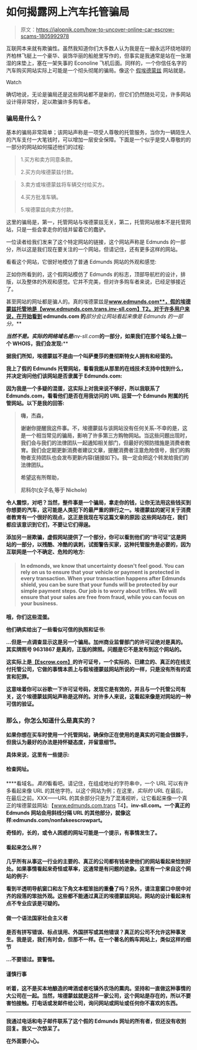 # 如何揭露网上汽车托管骗局

> 原文：<https://jalopnik.com/how-to-uncover-online-car-escrow-scams-1805992978>

互联网本来就有欺骗性。虽然我知道你们大多数人认为我是在一艘永远环绕地球的齐柏林飞艇上一个豪华、装饰华丽的船舱里写作的，但事实是我通常是站在一张潮湿的床垫上，塞在一架失事的 Econoline 飞机后面。同样的，一个你信任名字的汽车购买网站实际上可能是一个彻头彻尾的骗局。像这个 [假埃德蒙兹](http://www.edmunds.com.trans.inv-sll.com/vehicle/?post=_it&patch=4615d40a2ddb1f7e&ee=c8046716b1e5a3ec6c546c10afb7ebb0) 网站就是。

Watch

确切地说，无论是骗局还是这些网站都不是新的，但它们仍然随处可见，许多网站设计得非常好，足以欺骗许多购车者。

### 骗局是什么？

基本的骗局非常简单；该网站声称是一项受人尊敬的托管服务，当你为一辆陌生人的汽车支付一大笔钱时，可以增加一层安全保障。下面是一个似乎是受人尊敬的的一部分的网站如何描述他们的过程:

> 1.买方和卖方同意条款。
> 
> 2.买方向埃德蒙兹付款。

> 3.卖方或埃德蒙兹将车辆交付给买方。
> 
> 4.买方批准车辆。
> 
> 5.埃德蒙兹向卖方付款。

这里的骗局是，第一，托管网站与埃德蒙兹无关，第二，托管网站根本不是托管网站，只是一些会拿走你的钱并留着它的蠢驴。

一位读者给我们发来了这个特定网站的链接，这个网站声称是 Edmunds 的一部分，所以这是我们现在要关注的一个网站，但请记住，还有更多这样的网站。

看看这个网站，它很好地模仿了普通 Edmunds 网站的外观和感觉:

正如你所看到的，这个假网站模仿了 Edmunds 的标志，顶部导航栏的设计，排版，以及整体的外观和感觉。它并不完美，但对许多购车者来说，已经足够接近了。

甚至网站的网址都是骗人的。真的埃德蒙兹是**www.edmunds.com**，假的埃德蒙兹托管地是【www.edmunds.com.trans.inv-sll.com】T2。对于许多用户来说，在开始看到 edmunds.com 的***部分会让网站看起来像是 Edmunds 的一部分。*** 

***当然不是。实际的网络域名是**inv-sll.com***的一部分，如果我们在那个域名上做一个 WHOIS，我们会发现:**** 

****据我们所知，埃德蒙兹不是由一个叫萨曼莎的曼彻斯特女人拥有和经营的。****

****我上了假的 Edmunds 托管网站，看看我能从那里的在线技术支持中找到什么，并决定询问他们该网站是否隶属于 Edmunds.com:****

****因为我是一个多疑的混蛋，这实际上对我来说不够好，所以我联系了 Edmunds.com，看看他们是否在用我访问的 URL 运营一个 Edmunds 附属的托管网站。以下是我的回答:****

> ****嗨，杰森，****
> 
> ****谢谢你提醒我这件事。不，埃德蒙兹与该网站没有任何关系-不幸的是，这是一个相当常见的骗局，影响了许多第三方购物网站。当这些问题出现时，我们会与我们的法律团队一起通知相关部门，但最好的预防措施是消费者教育。我们会定期更新消费者建议文章，提醒消费者注意危险信号，我们的购物者支持团队也会发布更新内容(链接如下)。我一定会把这个转发给我们的法律团队。****
> 
> ****希望这有所帮助，****
> 
> ****尼科尔(女子名ˌ等于 Nichole)****

****令人震惊，对吧？当然，整件事是一个骗局，拿走你的钱，让你无法用这些钱买到你想要的汽车，这可能是人类犯下的最严重的罪行之一。埃德蒙兹的妮可关于消费者教育有一个很好的观点，这正是我现在写这篇文章的原因:这些网站存在，我们都应该意识到它们，不要让它们得逞。**** 

****添加另一层欺骗，虚假网站提供了一个部分，你可以看到他们的“许可证”这是网站的一部分，以残酷、冷酷的讽刺，试图警告买家，这种托管服务是必要的，因为互联网是一个不确定、危险的地方:****

> #### ****In edmonds, we know that uncertainty doesn't feel good. You can rely on us to ensure that your vehicle or payment is protected in every transaction. When your transaction happens after Edmunds shield, you can be sure that your funds will be protected by our simple payment steps. Our job is to worry about trifles. We will ensure that your sales are free from fraud, while you can focus on your business.****

****哦，你们这些混蛋。****

****他们确实给出了一些看似可信的执照和证书:****

****...但是一点调查显示这是另一个骗局。加州商业监督部门的许可证绝对是真的。其实牌照号 9631867 是真的，正版的牌照。问题是它不是发布到这个网站的。****

****这实际上是[【Escrow.com】](https://www.escrow.com/)的许可证号，一个实际的、已建立的、真正的在线支付托管公司，它做的事情本质上与假埃德蒙兹网站所说的一样，只是没有所有的谎言和犯罪。****

****这意味着你可以谷歌一下许可证号码，发现它是有效的，并且与一个托管公司有关，这个埃德蒙兹网站声称是这样的。对许多人来说，这看起来像是对网站的一种可信的验证。****

### ****那么，你怎么知道什么是真实的？****

****如果你想在买车时使用一个托管网站，确保你正在使用的是真实的可能会很棘手，但我认为最好的办法是持怀疑态度，并留意细节。****

****具体来说，这里有一些提示:****

#### ****检查网址。****

****看域名。*真的*看看吧。请记住，在组成地址的字符串中，一个 URL 可以有许多看起来像 URL 的其他字符。以这个网站为例；在这里，*实际的* URL 在最后，在最后之前。XXX——URL 的其余部分只是为了混淆视听，让它看起来像一个真正的埃德蒙兹网站:【www.edmunds.com.trans T4】。**inv-sll.com。**一个真正的 Edmunds 网站会用斜线分隔 URL 的其他部分，就像这样:**edmunds.com/nonfakeescrowpart**。****

****奇怪的，长的，或令人困惑的网址可能是一个提示，有事情发生了。****

#### ****看起来怎么样？****

****几乎所有从事这一行业的主要的、真正的公司都有钱来使他们的网站看起来恰到好处。如果事情看起来奇怪或草率，这通常是有问题的迹象。这里有一个来自这个网站的例子:****

****看到半透明导航窗口和左下角文本框笨拙的重叠了吗？另外，请注意窗口中居中对齐的段落的笨拙外观。这些都不能通过真正的埃德蒙兹网站，网站的设计看起来有点不专业应该是可疑的。****

#### ******做一个语法国家社会主义者******

****是否有拼写错误、标点误用、外国拼写或其他错误？真正的公司不允许这种事发生。我是说，我们有时会，但那不一样。在一个著名的购车网站上，类似这样的细节****

****...不要错过。要警惕。****

#### ******谨慎行事******

****听着，这不是买本地酿造的啤酒或者吃镇外农场的熏肉。坚持和一直做这种事情的大公司在一起。当然，埃德蒙兹就是这样一家公司，这个网站是存在的，所以不要害怕接触。打电话或发邮件给公司，询问网站或网址或任何你不喜欢的东西。****

* * *

****我通过电话和电子邮件联系了这个假的 Edmunds 网址的所有者，但还没有收到回复。我又一次惊呆了。****

****在外面要小心。****